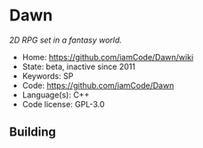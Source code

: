 # Dawn

_2D RPG set in a fantasy world._

- Home: https://github.com/iamCode/Dawn/wiki
- State: beta, inactive since 2011
- Keywords: SP
- Code: https://github.com/iamCode/Dawn
- Language(s): C++
- Code license: GPL-3.0

## Building
